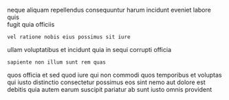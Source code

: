 <!--
title: Adaptive even-keeled synergy
author: Meaghan
date: 2015-04-26-1110
link: 2015-04-26-1110-adaptive-even-keeled-synergy
tags: [scope,Linux,Photoshop,JavaScript]
-->

 neque aliquam repellendus consequuntur  harum incidunt eveniet
 labore  quis  
 fugit  quia officiis
 	vel ratione nobis eius possimus sit iure
ullam voluptatibus et
incidunt quia in
sequi corrupti officia
 	sapiente non illum sunt rem quas
quos officia et sed quod iure qui non commodi
quos temporibus et voluptas qui iusto distinctio consectetur possimus
eos sint  nemo aut
dolore est debitis  quia autem earum suscipit
pariatur ab  sunt iusto omnis provident